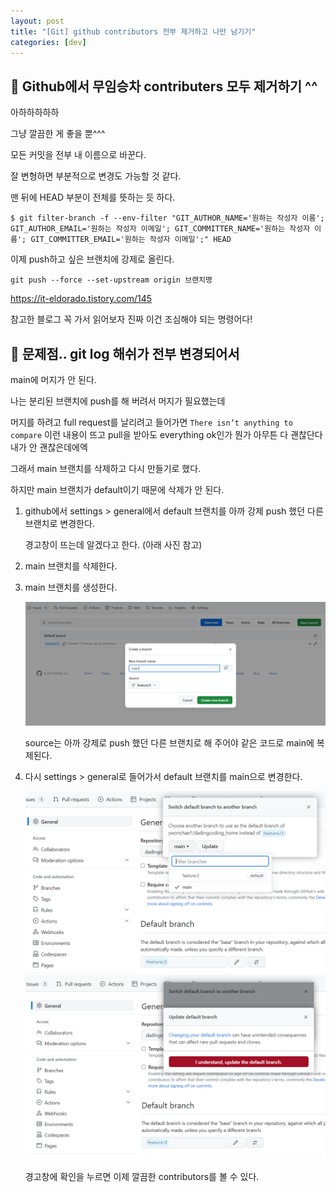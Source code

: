 ```yaml
---
layout: post
title: "[Git] github contributors 전부 제거하고 나만 남기기"
categories: [dev]
---
```


## 🎊 Github에서 무임승차 contributers 모두 제거하기 ^^

아하하하하하

그냥 깔끔한 게 좋을 뿐^^^

모든 커밋을 전부 내 이름으로 바꾼다.

잘 변형하면 부분적으로 변경도 가능할 것 같다.

맨 뒤에 HEAD 부분이 전체를 뜻하는 듯 하다.

```
$ git filter-branch -f --env-filter "GIT_AUTHOR_NAME='원하는 작성자 이름'; GIT_AUTHOR_EMAIL='원하는 작성자 이메일'; GIT_COMMITTER_NAME='원하는 작성자 이름'; GIT_COMMITTER_EMAIL='원하는 작성자 이메일';" HEAD
```

이제 push하고 싶은 브랜치에 강제로 올린다.

```
git push --force --set-upstream origin 브랜치명
```

<https://it-eldorado.tistory.com/145>

참고한 블로그 꼭 가서 읽어보자 진짜 이건 조심해야 되는 명령어다!


## 🎊 문제점.. git log 해쉬가 전부 변경되어서

main에 머지가 안 된다.

나는 분리된 브랜치에 push를 해 버려서 머지가 필요했는데

머지를 하려고 full request를 날리려고 들어가면 `There isn’t anything to compare` 이런 내용이 뜨고 pull을 받아도 everything ok인가 뭔가 아무튼 다 괜찮단다 내가 안 괜찮은데에엑

그래서 main 브랜치를 삭제하고 다시 만들기로 했다.

하지만 main 브랜치가 default이기 때문에 삭제가 안 된다.

1. github에서 settings > general에서 default 브랜치를 아까 강제 push 했던 다른 브랜치로 변경한다.

    경고창이 뜨는데 알겠다고 한다. (아래 사진 참고)

2. main 브랜치를 삭제한다.

3. main 브랜치를 생성한다.

    <img src='../attachment/230728/createmainbranch.png'>

    source는 아까 강제로 push 했던 다른 브랜치로 해 주어야 같은 코드로 main에 복제된다.

4. 다시 settings > general로 들어가서 default 브랜치를 main으로 변경한다.

    <img src='../attachment/230728/changedefult.png'>

    <img src='../attachment/230728/changedefultconfirm.png'>

    경고창에 확인을 누르면 이제 깔끔한 contributors를 볼 수 있다.